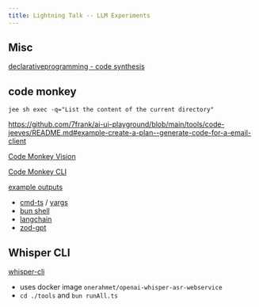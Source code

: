 ```yaml
---
title: Lightning Talk -- LLM Experiments
---
```



## Misc 
[declarativeprogramming - code synthesis](https://7frank.github.io/ai-ui-playground/ai/declarativeprogramming/)

## code monkey

`jee sh exec -q="List the content of the current directory"`

https://github.com/7frank/ai-ui-playground/blob/main/tools/code-jeeves/README.md#example-create-a-plan--generate-code-for-a-email-client

[Code Monkey Vision](https://7frank.github.io/ai-ui-playground/ai/potential-use-cases/codejeeves/#_top)


[Code Monkey CLI](https://github.com/7frank/ai-ui-playground/blob/main/tools/code-jeeves/README.md)

[example outputs](https://github.com/7frank/ai-ui-playground/tree/main/tools/code-jeeves/.out)


- [cmd-ts](https://github.com/Schniz/cmd-ts) / [yargs](https://www.npmjs.com/package/yargs)
- [bun shell](https://bun.sh/blog/the-bun-shell)
- [langchain](https://www.npmjs.com/package/langchain)
- [zod-gpt](https://www.npmjs.com/package/zod-gpt)


## Whisper CLI

[whisper-cli](https://github.com/7frank/ai-ui-playground/blob/main/tools/whisper-cli/README.md#approach-3-whisper-as-local-service-and-cli-that-curls-it)
- uses docker image `onerahmet/openai-whisper-asr-webservice`
- `cd ./tools` and `bun runAll.ts`